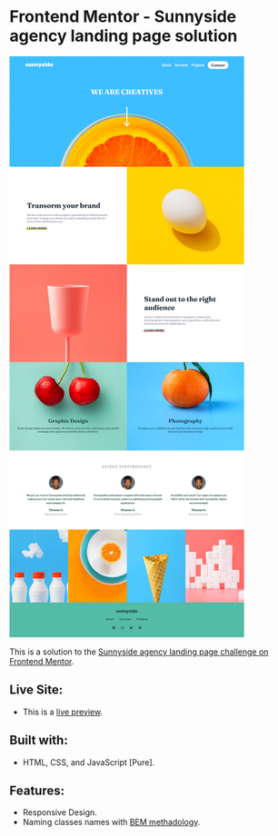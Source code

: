 # Frontend Mentor - Sunnyside agency landing page solution

![Screenshot of the website](./assets/preview/screenshot.png)

This is a solution to the [Sunnyside agency landing page challenge on Frontend Mentor](https://www.frontendmentor.io/challenges/sunnyside-agency-landing-page-7yVs3B6ef).

## Live Site:
- This is a [live preview](https://iabdwahab.github.io/frontend-mentor-solutions/solutions/sunnyside-agency-landing-page).

## Built with:

- HTML, CSS, and JavaScript [Pure].

## Features:

- Responsive Design.
- Naming classes names with [BEM methadology](https://en.bem.info/methodology/).